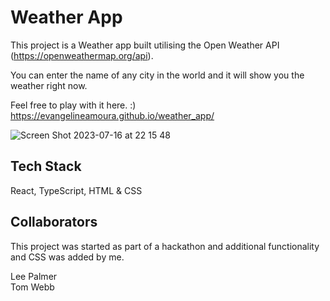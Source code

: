 # Weather App

This project is a Weather app built utilising the Open Weather API (https://openweathermap.org/api).

You can enter the name of any city in the world and it will show you the weather right now.

Feel free to play with it here. :) <br/>
https://evangelineamoura.github.io/weather_app/

![Screen Shot 2023-07-16 at 22 15 48](https://github.com/evangelineamoura/weather_app/assets/124540969/42c2fa55-9abb-44fa-81c2-b18c0bbbd559)


## Tech Stack

React, TypeScript, HTML & CSS

## Collaborators 

This project was started as part of a hackathon and additional functionality and CSS was added by me.

Lee Palmer <br/>
Tom Webb

